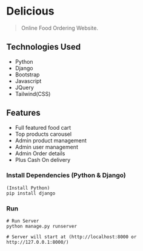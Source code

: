 # Delicious 

> Online Food Ordering Website.

## Technologies Used

- Python
- Django
- Bootstrap
- Javascript
- JQuery
- Tailwind(CSS)

## Features

- Full featured food cart
- Top products carousel
- Admin product management
- Admin user management
- Admin Order details
- Plus Cash On delivery
 
### Install Dependencies (Python & Django)

```
(Install Python)
pip install django
```

### Run

```
# Run Server
python manage.py runserver

# Server will start at (http://localhost:8000 or http://127.0.0.1:8000/)
```
